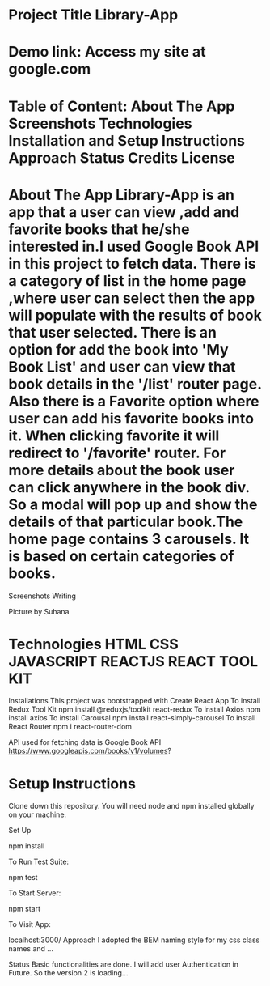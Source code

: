 # Project Title Library-App

# Demo link: Access my site at google.com

# Table of Content: About The App Screenshots Technologies Installation and Setup Instructions Approach Status Credits License

# About The App Library-App is an app that a user can view ,add and favorite books that he/she interested in.I used Google Book API in this project to fetch data. There is a category of list in the home page ,where user can select then the app will populate with the results of book that user selected. There is an option for add the book into 'My Book List' and user can view that book details in the '/list' router page. Also there is a Favorite option where user can add his favorite books into it. When clicking favorite it will redirect to '/favorite' router. For more details about the book user can click anywhere in the book div. So a modal will pop up and show the details of that particular book.The home page contains 3 carousels. It is based on certain categories of books.

Screenshots Writing

Picture by Suhana

# Technologies HTML CSS JAVASCRIPT REACTJS REACT TOOL KIT

Installations This project was bootstrapped with Create React App To install Redux Tool Kit npm install @reduxjs/toolkit react-redux To install Axios npm install axios To install Carousal npm install react-simply-carousel To install React Router npm i react-router-dom

API used for fetching data is Google Book API https://www.googleapis.com/books/v1/volumes?
# Setup Instructions

Clone down this repository. You will need node and npm installed globally on your machine.

Set Up

npm install

To Run Test Suite:

npm test

To Start Server:

npm start

To Visit App:

localhost:3000/ Approach I adopted the BEM naming style for my css class names and ...

Status Basic functionalities are done. I will add user Authentication in Future. So the version 2 is loading...
